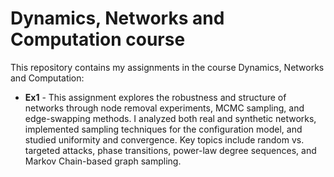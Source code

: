 
# Dynamics, Networks and Computation course

This repository contains my assignments in the course Dynamics, Networks and Computation:

- **Ex1** - This assignment explores the robustness and structure of networks through node removal experiments, MCMC sampling, and edge-swapping methods.
     I analyzed both real and synthetic networks, implemented sampling techniques for the configuration model, and studied uniformity and convergence.
     Key topics include random vs. targeted attacks, phase transitions, power-law degree sequences, and Markov Chain-based graph sampling.
